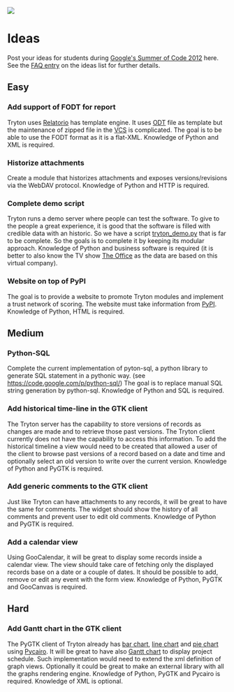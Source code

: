 [![](http://code.google.com/images/GSoC2012_300x200.png)](http://code.google.com/soc/)


# Ideas #

Post your ideas for students during [Google's Summer of Code 2012](http://code.google.com/soc/) here. See the [FAQ entry](https://google-melange.appspot.com/document/show/gsoc_program/google/gsoc2012/faqs#ideas_list) on the ideas list for further details.

## Easy ##

### Add support of FODT for report ###
Tryton uses [Relatorio](http://relatorio.openhex.org/) has template engine. It uses [ODT](http://en.wikipedia.org/wiki/OpenDocument) file as template but the maintenance of zipped file in the [VCS](http://en.wikipedia.org/wiki/Revision_control) is complicated. The goal is to be able to use the FODT format as it is a flat-XML. Knowledge of Python and XML is required.

### Historize attachments ###
Create a module that historizes attachments and exposes versions/revisions via the WebDAV protocol. Knowledge of Python and HTTP is required.

### Complete demo script ###
Tryton runs a demo server where people can test the software. To give to the people a great experience, it is good that the software is filled with credible data with an historic. So we have a script [tryton\_demo.py](http://hg.tryton.org/tryton-tools/file/3a30c988c7ff/tryton_demo.py) that is far to be complete. So the goals is to complete it by keeping its modular approach. Knowledge of Python and business software is required (it is better to also know the TV show [The Office](https://en.wikipedia.org/wiki/The_Office_%28U.S._TV_series%29) as the data are based on this virtual company).

### Website on top of PyPI ###
The goal is to provide a website to promote Tryton modules and implement a trust network of scoring. The website must take information from [PyPI](http://pypi.python.org/pypi). Knowledge of Python, HTML is required.

## Medium ##

### Python-SQL ###
Complete the current implementation of pyton-sql, a python library to generate SQL statement in a pythonic way. (see https://code.google.com/p/python-sql/)
The goal is to replace manual SQL string generation by python-sql. Knowledge of Python and SQL is required.

### Add historical time-line in the GTK client ###
The Tryton server has the capability to store versions of records as changes are made and to retrieve those past versions. The Tryton client currently does not have the capability to access this information. To add the historical timeline a view would need to be created that allowed a user of the client to browse past versions of a record based on a date and time and optionally select an old version to write over the current version. Knowledge of Python and PyGTK is required.

### Add generic comments to the GTK client ###
Just like Tryton can have attachments to any records, it will be great to have the same for comments. The widget should show the history of all comments and prevent user to edit old comments. Knowledge  of Python and PyGTK is required.

### Add a calendar view ###
Using GooCalendar, it will be great to display some records inside a calendar view.
The view should take care of fetching only the displayed records base on a date or a couple of dates. It should be possible to add, remove or edit any event with the form view. Knowledge of Python, PyGTK and GooCanvas is required.

## Hard ##

### Add Gantt chart in the GTK client ###
The PyGTK client of Tryton already has [bar chart](http://en.wikipedia.org/wiki/Bar_chart), [line chart](http://en.wikipedia.org/wiki/Line_chart) and [pie chart](http://en.wikipedia.org/wiki/Pie_chart) using [Pycairo](http://cairographics.org/pycairo/). It will be great to have also [Gantt chart](http://en.wikipedia.org/wiki/Gantt_chart) to display project schedule. Such implementation would need to extend the xml definition of graph views. Optionally it could be great to make an external library with all the graphs rendering engine. Knowledge of Python, PyGTK and Pycairo is required. Knowledge of XML is optional.